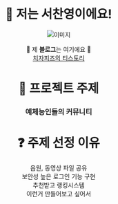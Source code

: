 <div align="center">


# 🙌 저는 서찬영이에요!
![이미지](https://valorantinfo.com/images/kr/tactibear-spray_valorant_gif_3946.gif)

🔻 제 **블로그**는 여기에요 🔻  
[치자피즈의 티스토리](https://cheezzapisse.tistory.com/)






# 📢 프로젝트 주제

### 예체능인들의 커뮤니티

# ❓ 주제 선정 이유
음원, 동영상 파일 공유  
보안성 높은 로그인 기능 구현  
추천받고 랭킹시스템  
이런거 만들어보고 싶어서

</div>
